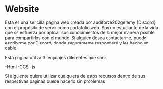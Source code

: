 # Website

Esta es una sencilla página web creada por audiforze202geremy {Discord} con el propósito de servir como portafolio web. Soy un estudiante de la vida que se esfuerza por aplicar sus conocimientos de la mejor manera posible para compartirlos con el mundo. Si alguien desea contactarme, puede escribirme por Discord, donde seguramente responderé y les hecho un cable.

Esta pagina utiliza 3 lenguajes diferentes que son:

-Html
-CCS
-js

Si alguiente quiere utilizar cualquiera de estos recursos dentro de sus respectivas paginas puede hacerlo sin problemas
